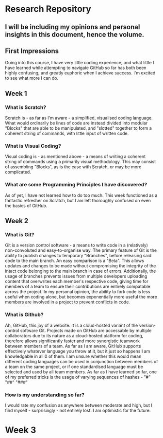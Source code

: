 # Research Repository 

## I will be including my opinions and personal insights in this document, hence the volume.
 
 
 
## First Impressions
Going into this course, I have very little coding experience, and what little I have learned while attempting to navigate GitHub so far has both been highly confusing, and greatly euphoric when I achieve success. I'm excited to see what more I can do.
 
 
 
## Week 1

### What is Scratch?
Scratch is - as far as I'm aware - a simplified, visualised coding language. What would ordinarily be lines of code are instead divided into modular "Blocks" that are able to be manipulated, and "slotted" together to form a coherent string of commands, with little input of written code.

### What is Visual Coding?
Visual coding is - as mentioned above - a means of writing a coherent string of commands using a primarily visual methodology. This may consist of assembling "Blocks", as is the case with Scratch, or may be more complicated.

### What are some Programming Principles I have discovered?
As of yet, I have not learned how to do too much. This week functioned as a fantastic refresher on Scratch, but I am left thoroughly confused on even the basics of GitHub.



## Week 2

### What is Git?
Git is a version control software - a means to write code in a (relatively) non-convoluted and easy-to-organise way. The primary feature of Git is the ability to publish changes to temporary "Branches", before releasing said code to the main branch. An easy comparison is a "Beta". This allows updates and changes to be made without compromising the integrity of the intact code belonging to the main branch in case of errors.
Additionally, the usage of branches prevents issues from multiple developers uploading content that overwrites each member's respective code, giving time for members of a team to ensure their contributions are entirely compatable across the project. In my personal opinion, the ability to fork code is less useful when coding alone, but becomes exponentially more useful the more members are involved in a project to prevent conflicts in code.

### What is Github?
Ah, GitHub, this joy of a website. It is a cloud-hosted variant of the version-control software Git. Projects made on GitHub are accessable by multiple collaborators due to its nature as a cloud-hosted platform for coding, therefore allows significantly faster and more synergistic teamwork between members of a team. As far as I am aware, GitHub supports effectively whatever language you throw at it, but it just so happens I am knowledgable in all 0 of them. I am unsure whether this would mean different coding languages can be used in conjunction between members of a team on the same project, or if one standardised language must be selected and used by all team members. As far as I have learned so far, one of my preferred tricks is the usage of varying sequences of hashes - "#" "##" "###"

### How is my understanding so far?
I would rate my confusion as anywhere between moderate and high, but I find myself - surprisingly - not entirely lost. I am optimistic for the future.



# Week 3


